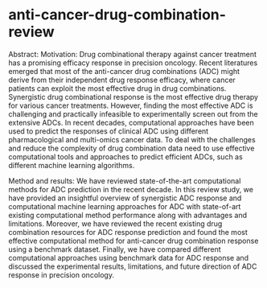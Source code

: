 # anti-cancer-drug-combination-review

Abstract:
Motivation: Drug combinational therapy against cancer treatment has a promising efficacy response in precision oncology. Recent literatures emerged that most of the anti-cancer drug combinations (ADC) might derive from their independent drug response efficacy, where cancer patients can exploit the most effective drug in drug combinations. Synergistic drug combinational response is the most effective drug therapy for various cancer treatments. However, finding the most effective ADC is challenging and practically infeasible to experimentally screen out from the extensive ADCs. In recent decades, computational approaches have been used to predict the responses of clinical ADC using different pharmacological and multi-omics cancer data. To deal with the challenges and reduce the complexity of drug combination data need to use effective computational tools and approaches to predict efficient ADCs, such as different machine learning algorithms. 

Method and results: We have reviewed state-of-the-art computational methods for ADC prediction in the recent decade. In this review study, we have provided an insightful overview of synergistic ADC response and computational machine learning approaches for ADC with state-of-art existing computational method performance along with advantages and limitations. Moreover, we have reviewed the recent existing drug combination resources for ADC response prediction and found the most effective computational method for anti-cancer drug combination response using a benchmark dataset.
Finally, we have compared different computational approaches using benchmark data for ADC response and discussed the experimental results, limitations, and future direction of ADC response in precision oncology. 
